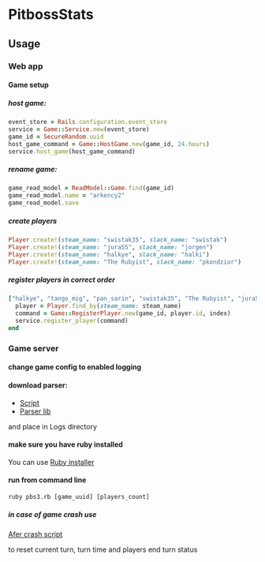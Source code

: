 # PitbossStats

## Usage

### Web app

#### Game setup

##### host game:

```ruby
event_store = Rails.configuration.event_store
service = Game::Service.new(event_store)
game_id = SecureRandom.uuid
host_game_command = Game::HostGame.new(game_id, 24.hours)
service.host_game(host_game_command)
```

##### rename game:

```ruby
game_read_model = ReadModel::Game.find(game_id)
game_read_model.name = "arkency2"
game_read_model.save
```

##### create players

```ruby
Player.create!(steam_name: "swistak35", slack_name: "swistak")
Player.create!(steam_name: "jura55", slack_name: "jorgen")
Player.create!(steam_name: "halkye", slack_name: "halki")
Player.create!(steam_name: "The Rubyist", slack_name: "pkondzior")
```

##### register players in correct order

```ruby
["halkye", "tango_mig", "pan_sarin", "swistak35", "The Rubyist", "jura55", "jamesworthy", "dysk"].each_with_index do |steam_name, index|
  player = Player.find_by(steam_name: steam_name)
  command = Game::RegisterPlayer.new(game_id, player.id, index)
  service.register_player(command)
end
```

### Game server

#### change game config to enabled logging
#### download parser:

* [Script](https://github.com/dysk/pitboss-stats/blob/master/script/pbs3.rb)
* [Parser lib](https://github.com/dysk/pitboss-stats/blob/master/logs_parser/lib/logs_parser.rb)

and place in Logs directory

#### make sure you have ruby installed

You can use [Ruby installer](https://rubyinstaller.org/)

#### run from command line

`ruby pbs3.rb [game_uuid] [players_count]`

##### in case of game crash use

[Afer crash script](https://github.com/dysk/pitboss-stats/blob/master/script/after_crash.rb)

to reset current turn, turn time and players end turn status
